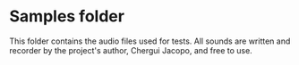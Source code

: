 # Samples folder #
This folder contains the audio files used for tests. All sounds are written and recorder by the project's author, Chergui Jacopo, and free to use.
